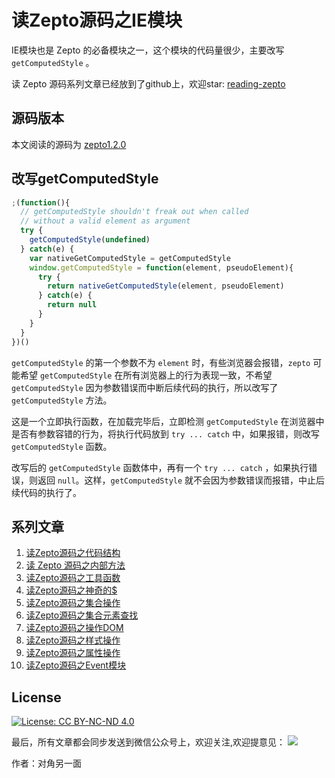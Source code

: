 # 读Zepto源码之IE模块

IE模块也是 Zepto 的必备模块之一，这个模块的代码量很少，主要改写`getComputedStyle` 。

读 Zepto 源码系列文章已经放到了github上，欢迎star: [reading-zepto](https://github.com/yeyuqiudeng/reading-zepto)

## 源码版本

本文阅读的源码为 [zepto1.2.0](https://github.com/madrobby/zepto/tree/v1.2.0)

## 改写getComputedStyle

```javascript
;(function(){
  // getComputedStyle shouldn't freak out when called
  // without a valid element as argument
  try {
    getComputedStyle(undefined)
  } catch(e) {
    var nativeGetComputedStyle = getComputedStyle
    window.getComputedStyle = function(element, pseudoElement){
      try {
        return nativeGetComputedStyle(element, pseudoElement)
      } catch(e) {
        return null
      }
    }
  }
})()
```

`getComputedStyle` 的第一个参数不为 `element` 时，有些浏览器会报错，`zepto` 可能希望 `getComputedStyle` 在所有浏览器上的行为表现一致，不希望 `getComputedStyle` 因为参数错误而中断后续代码的执行，所以改写了 `getComputedStyle` 方法。

这是一个立即执行函数，在加载完毕后，立即检测 `getComputedStyle` 在浏览器中是否有参数容错的行为，将执行代码放到 `try ... catch` 中，如果报错，则改写 `getComputedStyle` 函数。

改写后的 `getComputedStyle` 函数体中，再有一个 `try ... catch` ，如果执行错误，则返回 `null`。这样，`getComputedStyle` 就不会因为参数错误而报错，中止后续代码的执行了。

## 系列文章

1. [读Zepto源码之代码结构](https://github.com/yeyuqiudeng/reading-zepto/blob/master/src/%E8%AF%BBZepto%E6%BA%90%E7%A0%81%E4%B9%8B%E4%BB%A3%E7%A0%81%E7%BB%93%E6%9E%84.md)
2. [读 Zepto 源码之内部方法](https://github.com/yeyuqiudeng/reading-zepto/blob/master/src/%E8%AF%BBZepto%E6%BA%90%E7%A0%81%E4%B9%8B%E5%86%85%E9%83%A8%E6%96%B9%E6%B3%95.md)
3. [读Zepto源码之工具函数](https://github.com/yeyuqiudeng/reading-zepto/blob/a4d6ad99c57047beae2b652b4d2cbb380599a524/src/%E8%AF%BBZepto%E6%BA%90%E7%A0%81%E4%B9%8B%E5%B7%A5%E5%85%B7%E5%87%BD%E6%95%B0.md)
4. [读Zepto源码之神奇的$](https://github.com/yeyuqiudeng/reading-zepto/blob/master/src/%E8%AF%BBZepto%E6%BA%90%E7%A0%81%E4%B9%8B%E7%A5%9E%E5%A5%87%E7%9A%84%24.md)
5. [读Zepto源码之集合操作](https://github.com/yeyuqiudeng/reading-zepto/blob/master/src/%E8%AF%BBZepto%E6%BA%90%E7%A0%81%E4%B9%8B%E9%9B%86%E5%90%88%E6%93%8D%E4%BD%9C.md)
6. [读Zepto源码之集合元素查找](https://github.com/yeyuqiudeng/reading-zepto/blob/master/src/%E8%AF%BBZepto%E6%BA%90%E7%A0%81%E4%B9%8B%E9%9B%86%E5%90%88%E5%85%83%E7%B4%A0%E6%9F%A5%E6%89%BE.md)
7. [读Zepto源码之操作DOM](https://github.com/yeyuqiudeng/reading-zepto/blob/master/src/%E8%AF%BBZepto%E6%BA%90%E7%A0%81%E4%B9%8B%E6%93%8D%E4%BD%9CDOM.md)
8. [读Zepto源码之样式操作](https://github.com/yeyuqiudeng/reading-zepto/blob/master/src/%E8%AF%BBZepto%E6%BA%90%E7%A0%81%E4%B9%8B%E6%A0%B7%E5%BC%8F%E6%93%8D%E4%BD%9C.md)
9. [读Zepto源码之属性操作](https://github.com/yeyuqiudeng/reading-zepto/blob/master/src/%E8%AF%BBZepto%E6%BA%90%E7%A0%81%E4%B9%8B%E5%B1%9E%E6%80%A7%E6%93%8D%E4%BD%9C.md)
10. [读Zepto源码之Event模块](https://github.com/yeyuqiudeng/reading-zepto/blob/master/src/%E8%AF%BBZepto%E6%BA%90%E7%A0%81%E4%B9%8BEvent%E6%A8%A1%E5%9D%97.md)

## License

[![License: CC BY-NC-ND 4.0](https://img.shields.io/badge/License-CC%20BY--NC--ND%204.0-lightgrey.svg)](http://creativecommons.org/licenses/by-nc-nd/4.0/)

最后，所有文章都会同步发送到微信公众号上，欢迎关注,欢迎提意见：  ![](https://user-gold-cdn.xitu.io/2017/5/30/76626b0be42083d36b36f4a117dc1873) 

作者：对角另一面